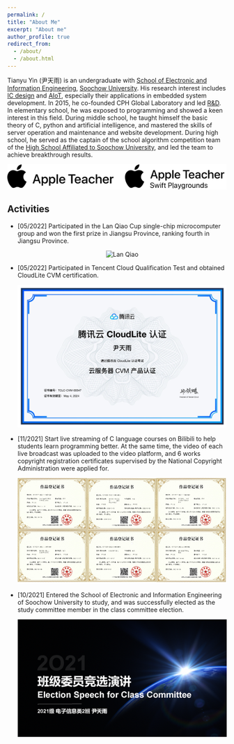 ```yaml
---
permalink: /
title: "About Me"
excerpt: "About me"
author_profile: true
redirect_from: 
  - /about/
  - /about.html
---
```


Tianyu Yin (尹天雨) is an undergraduate with [School of Electronic and Information Engineering](http://dzxx.suda.edu.cn/), [Soochow University](https://www.suda.edu.cn/). His research interest includes [IC design](https://en.wikipedia.org/wiki/Integrated_circuit_design#:~:text=Integrated%20circuit%20design%2C%20or%20IC,design%20integrated%20circuits%2C%20or%20ICs.) and [AIoT](https://en.wikipedia.org/wiki/Artificial_intelligence_of_things), especially their applications in embedded system development. In 2015, he co-founded CPH Global Laboratory and led [R&D](https://en.wikipedia.org/wiki/Research_and_development). In elementary school, he was exposed to programming and showed a keen interest in this field. During middle school, he taught himself the basic theory of C, python and artificial intelligence, and mastered the skills of server operation and maintenance and website development. During high school, he served as the captain of the school algorithm competition team of the [High School Affiliated to Soochow University](https://szsdfz.sipedu.org/), and led the team to achieve breakthrough results.

![About Me](/images/About.png)

## Activities

+ [05/2022] Participated in the Lan Qiao Cup single-chip microcomputer group and won the first prize in Jiangsu Province, ranking fourth in Jiangsu Province.

  <center><img src="/images/lanqiao.png" alt="Lan Qiao"></center>

+ [05/2022] Participated in Tencent Cloud Qualification Test and obtained CloudLite CVM certification.

  <center><img src="/images/CloudLite.jpg" alt="CloudLite"></center>

+ [11/2021] Start live streaming of C language courses on Bilibili to help students learn programming better. At the same time, the video of each live broadcast was uploaded to the video platform, and 6 works copyright registration certificates supervised by the National Copyright Administration were applied for.

  <center><img src="/images/Copyright.png" alt="Copyright Certificates"></center>

+ [10/2021] Entered the School of Electronic and Information Engineering of Soochow University to study, and was successfully elected as the study committee member in the class committee election.

  <center><img src="/images/PPT.png" alt="Class Committee Election" ></center>

